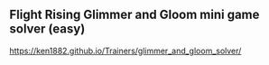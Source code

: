 ## Flight Rising Glimmer and Gloom mini game solver (easy)
https://ken1882.github.io/Trainers/glimmer_and_gloom_solver/
